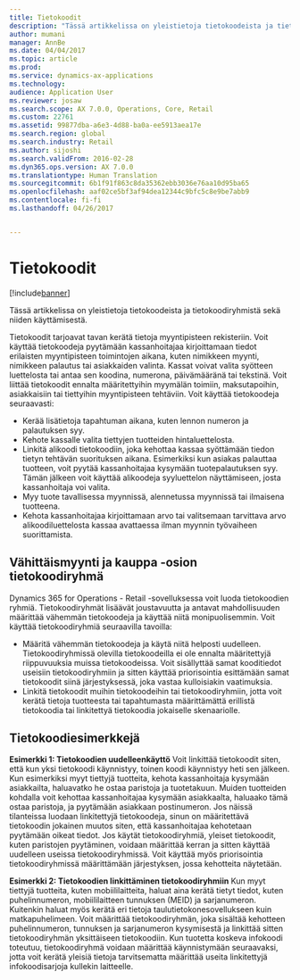 ```yaml
---
title: Tietokoodit
description: "Tässä artikkelissa on yleistietoja tietokoodeista ja tietokoodiryhmistä sekä niiden käyttämisestä."
author: mumani
manager: AnnBe
ms.date: 04/04/2017
ms.topic: article
ms.prod: 
ms.service: dynamics-ax-applications
ms.technology: 
audience: Application User
ms.reviewer: josaw
ms.search.scope: AX 7.0.0, Operations, Core, Retail
ms.custom: 22761
ms.assetid: 99877dba-a6e3-4d88-ba0a-ee5913aea17e
ms.search.region: global
ms.search.industry: Retail
ms.author: sijoshi
ms.search.validFrom: 2016-02-28
ms.dyn365.ops.version: AX 7.0.0
ms.translationtype: Human Translation
ms.sourcegitcommit: 6b1f91f863c8da35362ebb3036e76aa10d95ba65
ms.openlocfilehash: aaf02ce5bf3af94dea12344c9bfc5c8e9be7abb9
ms.contentlocale: fi-fi
ms.lasthandoff: 04/26/2017


---
```


# <a name="info-codes"></a>Tietokoodit

[!include[banner](includes/banner.md)]


Tässä artikkelissa on yleistietoja tietokoodeista ja tietokoodiryhmistä sekä niiden käyttämisestä.

Tietokoodit tarjoavat tavan kerätä tietoja myyntipisteen rekisteriin. Voit käyttää tietokoodeja pyytämään kassanhoitajaa kirjoittamaan tiedot erilaisten myyntipisteen toimintojen aikana, kuten nimikkeen myynti, nimikkeen palautus tai asiakkaiden valinta. Kassat voivat valita syötteen luettelosta tai antaa sen koodina, numerona, päivämääränä tai tekstinä. Voit liittää tietokoodit ennalta määritettyihin myymälän toimiin, maksutapoihin, asiakkaisiin tai tiettyihin myyntipisteen tehtäviin. Voit käyttää tietokoodeja seuraavasti:
-   Kerää lisätietoja tapahtuman aikana, kuten lennon numeron ja palautuksen syy.
-   Kehote kassalle valita tiettyjen tuotteiden hintaluettelosta.
-   Linkitä alikoodi tietokoodiin, joka kehottaa kassaa syöttämään tiedon tietyn tehtävän suorituksen aikana. Esimerkiksi kun asiakas palauttaa tuotteen, voit pyytää kassanhoitajaa kysymään tuotepalautuksen syy. Tämän jälkeen voit käyttää alikoodeja syyluettelon näyttämiseen, josta kassanhoitaja voi valita.
-   Myy tuote tavallisessa myynnissä, alennetussa myynnissä tai ilmaisena tuotteena.
-   Kehota kassanhoitajaa kirjoittamaan arvo tai valitsemaan tarvittava arvo alikoodiluettelosta kassaa avattaessa ilman myynnin työvaiheen suorittamista.

## <a name="info-codes-group-in-retail-and-commerce"></a>Vähittäismyynti ja kauppa -osion tietokoodiryhmä
Dynamics 365 for Operations - Retail -sovelluksessa voit luoda tietokoodien ryhmiä. Tietokoodiryhmät lisäävät joustavuutta ja antavat mahdollisuuden määrittää vähemmän tietokoodeja ja käyttää niitä monipuolisemmin. Voit käyttää tietokoodiryhmiä seuraavilla tavoilla:
-   Määritä vähemmän tietokoodeja ja käytä niitä helposti uudelleen. Tietokoodiryhmissä olevilla tietokoodeilla ei ole ennalta määritettyjä riippuvuuksia muissa tietokoodeissa. Voit sisällyttää samat kooditiedot useisiin tietokoodiryhmiin ja sitten käyttää priorisointia esittämään samat tietokoodit siinä järjestyksessä, joka vastaa kulloisiakin vaatimuksia.
-   Linkitä tietokoodit muihin tietokoodeihin tai tietokoodiryhmiin, jotta voit kerätä tietoja tuotteesta tai tapahtumasta määrittämättä erillistä tietokoodia tai linkitettyä tietokoodia jokaiselle skenaariolle.

## <a name="info-code-examples"></a>Tietokoodiesimerkkejä
**Esimerkki 1: Tietokoodien uudelleenkäyttö** Voit linkittää tietokoodit siten, että kun yksi tietokoodi käynnistyy, toinen koodi käynnistyy heti sen jälkeen. Kun esimerkiksi myyt tiettyjä tuotteita, kehota kassanhoitaja kysymään asiakkailta, haluavatko he ostaa paristoja ja tuotetakuun. Muiden tuotteiden kohdalla voit kehottaa kassanhoitajaa kysymään asiakkaalta, haluaako tämä ostaa paristoja, ja pyytämään asiakkaan postinumeron. Jos näissä tilanteissa luodaan linkitettyjä tietokoodeja, sinun on määritettävä tietokoodin jokainen muutos siten, että kassanhoitajaa kehotetaan pyytämään oikeat tiedot. Jos käytät tietokoodiryhmiä, yleiset tietokoodit, kuten paristojen pyytäminen, voidaan määrittää kerran ja sitten käyttää uudelleen useissa tietokoodiryhmissä. Voit käyttää myös priorisointia tietokoodiryhmissä määrittämään järjestyksen, jossa kehotteita näytetään.


**Esimerkki 2: Tietokoodien linkittäminen tietokoodiryhmiin** Kun myyt tiettyjä tuotteita, kuten mobiililaitteita, haluat aina kerätä tietyt tiedot, kuten puhelinnumeron, mobiililaitteen tunnuksen (MEID) ja sarjanumeron. Kuitenkin haluat myös kerätä eri tietoja taulutietokonesovellukseen kuin matkapuhelimeen. Voit määrittää tietokoodiryhmän, joka sisältää kehotteen puhelinnumeron, tunnuksen ja sarjanumeron kysymisestä ja linkittää sitten tietokoodiryhmän yksittäiseen tietokoodiin. Kun tuotetta koskeva infokoodi toteutuu, tietokoodiryhmä voidaan määrittää käynnistymään seuraavaksi, jotta voit kerätä yleisiä tietoja tarvitsematta määrittää useita linkitettyjä infokoodisarjoja kullekin laitteelle.

 




